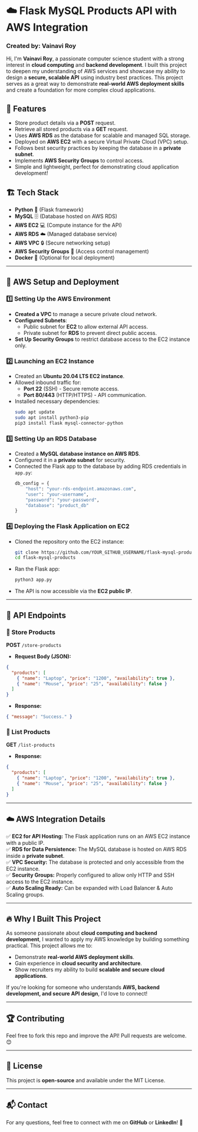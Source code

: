 # ☁️ Flask MySQL Products API with AWS Integration

### Created by: Vainavi Roy

Hi, I'm **Vainavi Roy**, a passionate computer science student with a strong interest in **cloud computing** and **backend development**. I built this project to deepen my understanding of AWS services and showcase my ability to design a **secure, scalable API** using industry best practices. This project serves as a great way to demonstrate **real-world AWS deployment skills** and create a foundation for more complex cloud applications.

## 🚀 Features
- Store product details via a **POST** request.
- Retrieve all stored products via a **GET** request.
- Uses **AWS RDS** as the database for scalable and managed SQL storage.
- Deployed on **AWS EC2** with a secure Virtual Private Cloud (VPC) setup.
- Follows best security practices by keeping the database in a **private subnet**.
- Implements **AWS Security Groups** to control access.
- Simple and lightweight, perfect for demonstrating cloud application development!

## 🏗️ Tech Stack
- **Python** 🐍 (Flask framework)
- **MySQL** 🗄️ (Database hosted on AWS RDS)
- **AWS EC2** 💻 (Compute instance for the API)
- **AWS RDS** ☁️ (Managed database service)
- **AWS VPC** 🔒 (Secure networking setup)
- **AWS Security Groups** 🚧 (Access control management)
- **Docker** 🐳 (Optional for local deployment)

---

## 🔧 AWS Setup and Deployment

### 1️⃣ Setting Up the AWS Environment
- **Created a VPC** to manage a secure private cloud network.
- **Configured Subnets**: 
  - Public subnet for **EC2** to allow external API access.
  - Private subnet for **RDS** to prevent direct public access.
- **Set Up Security Groups** to restrict database access to the EC2 instance only.

### 2️⃣ Launching an EC2 Instance
- Created an **Ubuntu 20.04 LTS EC2 instance**.
- Allowed inbound traffic for:
  - **Port 22** (SSH) - Secure remote access.
  - **Port 80/443** (HTTP/HTTPS) - API communication.
- Installed necessary dependencies:
  ```bash
  sudo apt update
  sudo apt install python3-pip
  pip3 install flask mysql-connector-python
  ```

### 3️⃣ Setting Up an RDS Database
- Created a **MySQL database instance on AWS RDS**.
- Configured it in a **private subnet** for security.
- Connected the Flask app to the database by adding RDS credentials in `app.py`:
  ```python
  db_config = {
      "host": "your-rds-endpoint.amazonaws.com",
      "user": "your-username",
      "password": "your-password",
      "database": "product_db"
  }
  ```

### 4️⃣ Deploying the Flask Application on EC2
- Cloned the repository onto the EC2 instance:
  ```bash
  git clone https://github.com/YOUR_GITHUB_USERNAME/flask-mysql-products.git
  cd flask-mysql-products
  ```
- Ran the Flask app:
  ```bash
  python3 app.py
  ```
- The API is now accessible via the **EC2 public IP**.

---

## 📌 API Endpoints

### 📝 Store Products
**POST** `/store-products`
- **Request Body (JSON):**
```json
{
  "products": [
    { "name": "Laptop", "price": "1200", "availability": true },
    { "name": "Mouse", "price": "25", "availability": false }
  ]
}
```
- **Response:**
```json
{ "message": "Success." }
```

### 📜 List Products
**GET** `/list-products`
- **Response:**
```json
{
  "products": [
    { "name": "Laptop", "price": "1200", "availability": true },
    { "name": "Mouse", "price": "25", "availability": false }
  ]
}
```

---

## ☁️ AWS Integration Details
✅ **EC2 for API Hosting:** The Flask application runs on an AWS EC2 instance with a public IP.  
✅ **RDS for Data Persistence:** The MySQL database is hosted on AWS RDS inside a **private subnet**.  
✅ **VPC Security:** The database is protected and only accessible from the EC2 instance.  
✅ **Security Groups:** Properly configured to allow only HTTP and SSH access to the EC2 instance.  
✅ **Auto Scaling Ready:** Can be expanded with Load Balancer & Auto Scaling groups.

---

## 🔥 Why I Built This Project
As someone passionate about **cloud computing and backend development**, I wanted to apply my AWS knowledge by building something practical. This project allows me to:
- Demonstrate **real-world AWS deployment skills**.
- Gain experience in **cloud security and architecture**.
- Show recruiters my ability to build **scalable and secure cloud applications**.

If you're looking for someone who understands **AWS, backend development, and secure API design**, I'd love to connect!

---

## 🏆 Contributing
Feel free to fork this repo and improve the API! Pull requests are welcome. 😊

---

## 📜 License
This project is **open-source** and available under the MIT License.

---

## 📬 Contact
For any questions, feel free to connect with me on **GitHub** or **LinkedIn**! 🎯

